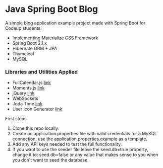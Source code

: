 # Java Spring Boot Blog
A simple blog application example project made with Spring Boot for Codeup students.

- Implementing Materialize CSS Framework
- Spring Boot 2.1.x
- Hibernate ORM + JPA
- Thymeleaf
- MySQL
 
### Libraries and Utilities Applied

- FullCalendar.js [link](https://fullcalendar.io/)
- Moments.js [link](https://momentjs.com/)
- jQuery [link](https://jquery.com/)
- WebSockets
- Joda Time [link](https://www.joda.org/joda-time/)
- User Icon Generator [link](https://github.com/fmendozaro/user-icon-generator)

First steps

1. Clone this repo locally.
2. Create an application.properties file with valid credentials for a MySQL connection, use the application.properties.example as a template.
3. Add any API keys needed to test the full functionality.
4. If you want to use the seeder file leave the seed.db=true property, change it to: seed.db=false or any value that makes sense to you when you don't want to seed the database.
